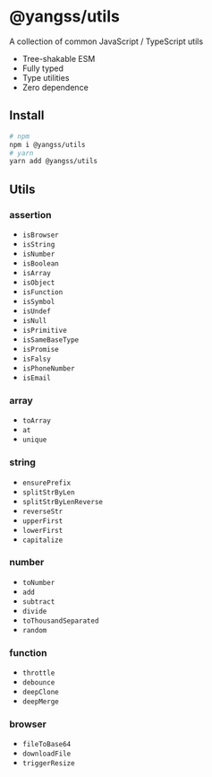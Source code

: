 # @yangss/utils
A collection of common JavaScript / TypeScript utils

- Tree-shakable ESM
- Fully typed
- Type utilities
- Zero dependence

## Install
```sh
# npm
npm i @yangss/utils
# yarn
yarn add @yangss/utils
```

## Utils
### assertion
- `isBrowser`
- `isString`
- `isNumber`
- `isBoolean`
- `isArray`
- `isObject`
- `isFunction`
- `isSymbol`
- `isUndef`
- `isNull`
- `isPrimitive`
- `isSameBaseType`
- `isPromise`
- `isFalsy`
- `isPhoneNumber`
- `isEmail`
### array
- `toArray`
- `at`
- `unique`
### string
- `ensurePrefix`
- `splitStrByLen`
- `splitStrByLenReverse`
- `reverseStr`
- `upperFirst`
- `lowerFirst`
- `capitalize`
### number
- `toNumber`
- `add`
- `subtract`
- `divide`
- `toThousandSeparated`
- `random`
### function
- `throttle`
- `debounce`
- `deepClone`
- `deepMerge`
### browser
- `fileToBase64`
- `downloadFile`
- `triggerResize`